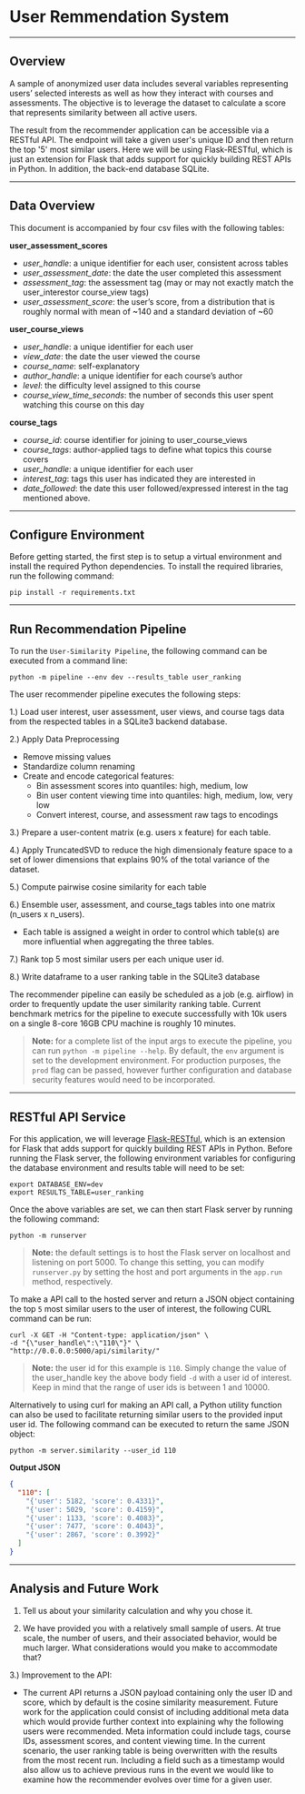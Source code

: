 # User Remmendation System
___________

## Overview 
A sample of anonymized user data includes several variables representing users’
selected interests as well as how they interact with courses and assessments.
The objective is to leverage the dataset to calculate a score that represents
similarity between all active users. 

The result from the recommender application can be accessible via a RESTful
API. The endpoint will take a given user's unique ID and then return the top
'5' most similar users. Here we will be using Flask-RESTful, which is just an
extension for Flask that adds support for quickly building REST APIs in Python.
In addition, the back-end database SQLite.
_______
## Data Overview
This document is accompanied by four csv files with the following tables:

**user_assessment_scores**

- *user_handle*: a unique identifier for each user, consistent across tables 
- *user_assessment_date*: the date the user completed this assessment
- *assessment_tag*: the assessment tag (may or may not exactly match the
user_interestor course_view tags)
- *user_assessment_score*: the user’s score, from a distribution that is
roughly normal with mean of ~140 and a standard deviation of ~60

**user_course_views**

- *user_handle*: a unique identifier for each user 
- *view_date*: the date the user viewed the course
- *course_name*: self-explanatory
- *author_handle*: a unique identifier for each course’s author
- *level*: the difficulty level assigned to this course
- *course_view_time_seconds*: the number of seconds this user spent watching
 this course on this day

**course_tags**

- *course_id*: course identifier for joining to user_course_views
- *course_tags*: author-applied tags to define what topics this course covers
- *user_handle*: a unique identifier for each user
- *interest_tag*: tags this user has indicated they are interested in 
- *date_followed*: the date this user followed/expressed interest in the tag
mentioned above.

______
## Configure Environment 

Before getting started, the first step is to setup a virtual environment and
install the required Python dependencies. To install the required libraries,
run the following command:

```
pip install -r requirements.txt
```

______
## Run Recommendation Pipeline

To run the `User-Similarity Pipeline`, the following command can be
executed from a command line:

```
python -m pipeline --env dev --results_table user_ranking
```

The user recommender pipeline executes the following steps:

1.) Load user interest, user assessment, user views, and course tags data from
  the respected tables in a SQLite3 backend database. 
  
2.) Apply Data Preprocessing
- Remove missing values
- Standardize column renaming
- Create and encode categorical features:
   - Bin assessment scores into quantiles: high, medium, low
   - Bin user content viewing time into quantiles: high, medium, low, very low
   - Convert interest, course, and assessment raw tags to encodings 
 
3.) Prepare a user-content matrix (e.g. users x feature) for each table. 

4.) Apply TruncatedSVD to reduce the high dimensionaly feature space to a set of lower dimensions that explains 90% of the total variance of the dataset. 

5.) Compute pairwise cosine similarity for each table

6.) Ensemble user, assessment, and course_tags tables  into one matrix (n_users x n_users). 
- Each table is assigned a weight in order to control which table(s) are more influential when aggregating the three tables. 
    
7.) Rank top 5 most similar users per each unique user id.

8.) Write dataframe to a user ranking table in the SQLite3 database

The recommender pipeline can easily be scheduled as a job (e.g. airflow) in
order to frequently update the user similarity ranking table. Current benchmark
metrics for the pipeline to execute successfully with 10k users on a single
8-core 16GB CPU machine is roughly 10 minutes. 

>**Note:** for a complete list of the input args to execute the pipeline, you can run
`python -m pipeline --help`. By default, the `env` argument is set to the
development environment. For production purposes, the `prod` flag can be
passed, however further configuration and database security features would need
to be incorporated. 

_______
## RESTful API Service

 For this application, we will leverage
 [Flask-RESTful](https://flask-restful.readthedocs.io/en/latest/), which is an
 extension for Flask that adds support for quickly building REST APIs in
 Python. Before running the Flask server, the following environment variables
 for configuring the database environment and results table will need to be set:
 
```
export DATABASE_ENV=dev
export RESULTS_TABLE=user_ranking
```

Once the above variables are set, we can then start Flask server by running the
following command: 

```
python -m runserver
```

>**Note:** the default settings is to host the Flask server on localhost and
listening on port 5000. To change this setting, you can modify `runserver.py`
by setting the host and port arguments in the `app.run` method, respectively. 

To make a API call to the hosted server and return a JSON object containing the
top `5` most similar users to the user of interest, the following CURL command
can be run:

```
curl -X GET -H "Content-type: application/json" \ 
-d "{\"user_handle\":\"110\"}" \
"http://0.0.0.0:5000/api/similarity/"
```

>**Note:** the user id for this example is `110`. Simply change the value of the 
user_handle key the above body field `-d` with a user id of interest. Keep in mind 
that the range of user ids is between 1 and 10000. 

Alternatively to using curl for making an API call, a Python utility function
can also be used to facilitate returning similar users to the provided input user 
id. The following command can be executed to return the same JSON object: 

```
python -m server.similarity --user_id 110
```

**Output JSON**

```json
{
  "110": [
    "{'user': 5182, 'score': 0.4331}", 
    "{'user': 5029, 'score': 0.4159}", 
    "{'user': 1133, 'score': 0.4083}", 
    "{'user': 7477, 'score': 0.4043}", 
    "{'user': 2867, 'score': 0.3992}"
  ]
}
```

______
## Analysis and Future Work

1. Tell us about your similarity calculation and why you chose it.

2. We have provided you with a relatively small sample of users. At true scale,
   the number of users, and their associated behavior, would be much larger.
   What considerations would you make to accommodate that?

3.) Improvement to the API:
- The current API returns a JSON payload containing only the user ID and
score, which by default is the cosine similarity measurement. Future work
for the application could consist of including additional meta data which
would provide further context into explaining why the following users were
recommended. Meta information could include tags, course IDs, assessment
scores, and content viewing time. In the current scenario, the user ranking
table is being overwritten with the results from the most recent run.
Including a field such as a timestamp would also allow us to achieve 
previous runs in the event we would like to examine how the recommender
evolves over time for a given user.
